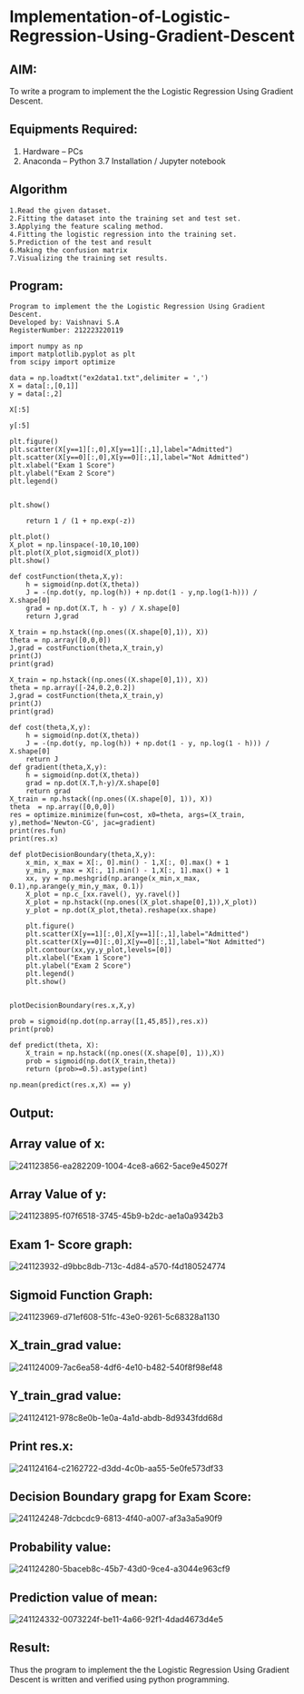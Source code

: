 # Implementation-of-Logistic-Regression-Using-Gradient-Descent

## AIM:
To write a program to implement the the Logistic Regression Using Gradient Descent.

## Equipments Required:
1. Hardware – PCs
2. Anaconda – Python 3.7 Installation / Jupyter notebook

## Algorithm
```
1.Read the given dataset.
2.Fitting the dataset into the training set and test set.
3.Applying the feature scaling method.
4.Fitting the logistic regression into the training set.
5.Prediction of the test and result
6.Making the confusion matrix
7.Visualizing the training set results.
```
## Program:
```
Program to implement the the Logistic Regression Using Gradient Descent.
Developed by: Vaishnavi S.A
RegisterNumber: 212223220119

import numpy as np
import matplotlib.pyplot as plt
from scipy import optimize

data = np.loadtxt("ex2data1.txt",delimiter = ',')
X = data[:,[0,1]]
y = data[:,2]

X[:5]

y[:5]

plt.figure()
plt.scatter(X[y==1][:,0],X[y==1][:,1],label="Admitted")
plt.scatter(X[y==0][:,0],X[y==0][:,1],label="Not Admitted")
plt.xlabel("Exam 1 Score")
plt.ylabel("Exam 2 Score")
plt.legend()


plt.show()

    return 1 / (1 + np.exp(-z))
    
plt.plot()
X_plot = np.linspace(-10,10,100)
plt.plot(X_plot,sigmoid(X_plot))
plt.show()

def costFunction(theta,X,y):
    h = sigmoid(np.dot(X,theta))
    J = -(np.dot(y, np.log(h)) + np.dot(1 - y,np.log(1-h))) / X.shape[0]
    grad = np.dot(X.T, h - y) / X.shape[0]
    return J,grad
    
X_train = np.hstack((np.ones((X.shape[0],1)), X))
theta = np.array([0,0,0])
J,grad = costFunction(theta,X_train,y)
print(J)
print(grad)

X_train = np.hstack((np.ones((X.shape[0],1)), X))
theta = np.array([-24,0.2,0.2])
J,grad = costFunction(theta,X_train,y)
print(J)
print(grad)

def cost(theta,X,y):
    h = sigmoid(np.dot(X,theta))
    J = -(np.dot(y, np.log(h)) + np.dot(1 - y, np.log(1 - h))) / X.shape[0]
    return J
def gradient(theta,X,y):
    h = sigmoid(np.dot(X,theta))
    grad = np.dot(X.T,h-y)/X.shape[0]
    return grad
X_train = np.hstack((np.ones((X.shape[0], 1)), X))
theta  = np.array([0,0,0])
res = optimize.minimize(fun=cost, x0=theta, args=(X_train, y),method='Newton-CG', jac=gradient)
print(res.fun)
print(res.x)

def plotDecisionBoundary(theta,X,y):
    x_min, x_max = X[:, 0].min() - 1,X[:, 0].max() + 1
    y_min, y_max = X[:, 1].min() - 1,X[:, 1].max() + 1
    xx, yy = np.meshgrid(np.arange(x_min,x_max, 0.1),np.arange(y_min,y_max, 0.1))
    X_plot = np.c_[xx.ravel(), yy.ravel()]
    X_plot = np.hstack((np.ones((X_plot.shape[0],1)),X_plot))
    y_plot = np.dot(X_plot,theta).reshape(xx.shape)
    
    plt.figure()
    plt.scatter(X[y==1][:,0],X[y==1][:,1],label="Admitted")
    plt.scatter(X[y==0][:,0],X[y==0][:,1],label="Not Admitted")
    plt.contour(xx,yy,y_plot,levels=[0])
    plt.xlabel("Exam 1 Score")
    plt.ylabel("Exam 2 Score")
    plt.legend()
    plt.show()


plotDecisionBoundary(res.x,X,y)

prob = sigmoid(np.dot(np.array([1,45,85]),res.x))
print(prob)

def predict(theta, X):
    X_train = np.hstack((np.ones((X.shape[0], 1)),X))
    prob = sigmoid(np.dot(X_train,theta))
    return (prob>=0.5).astype(int)
    
np.mean(predict(res.x,X) == y)
```
## Output:

## Array value of x:
![241123856-ea282209-1004-4ce8-a662-5ace9e45027f](https://github.com/vaishnavishaji/-Implementation-of-Logistic-Regression-Using-Gradient-Descent/assets/151444759/c9695359-6d8d-41cd-81d1-2de61e157a6c)

## Array Value of y:
![241123895-f07f6518-3745-45b9-b2dc-ae1a0a9342b3](https://github.com/vaishnavishaji/-Implementation-of-Logistic-Regression-Using-Gradient-Descent/assets/151444759/c99e4daf-7a32-4a68-a264-a34710dd6b35)

## Exam 1- Score graph:
![241123932-d9bbc8db-713c-4d84-a570-f4d180524774](https://github.com/vaishnavishaji/-Implementation-of-Logistic-Regression-Using-Gradient-Descent/assets/151444759/6d8911a1-6cc2-46b1-a2f8-0350a38afecb)

## Sigmoid Function Graph:
![241123969-d71ef608-51fc-43e0-9261-5c68328a1130](https://github.com/vaishnavishaji/-Implementation-of-Logistic-Regression-Using-Gradient-Descent/assets/151444759/9fc89c0e-a55c-4554-a654-9fae25201085)

## X_train_grad value:
![241124009-7ac6ea58-4df6-4e10-b482-540f8f98ef48](https://github.com/vaishnavishaji/-Implementation-of-Logistic-Regression-Using-Gradient-Descent/assets/151444759/1463e1a8-e27c-4457-86d1-b80ef294b59c)

## Y_train_grad value:
![241124121-978c8e0b-1e0a-4a1d-abdb-8d9343fdd68d](https://github.com/vaishnavishaji/-Implementation-of-Logistic-Regression-Using-Gradient-Descent/assets/151444759/1624195b-601f-47b6-95a6-7b15149e8aa5)

## Print res.x:
![241124164-c2162722-d3dd-4c0b-aa55-5e0fe573df33](https://github.com/vaishnavishaji/-Implementation-of-Logistic-Regression-Using-Gradient-Descent/assets/151444759/38ba3c0a-2d3f-426f-bff6-d7a6b372cd6d)

## Decision Boundary grapg for Exam Score:
![241124248-7dcbcdc9-6813-4f40-a007-af3a3a5a90f9](https://github.com/vaishnavishaji/-Implementation-of-Logistic-Regression-Using-Gradient-Descent/assets/151444759/fca6eca9-43b4-4576-975e-84406a37ab2c)

## Probability value:
![241124280-5baceb8c-45b7-43d0-9ce4-a3044e963cf9](https://github.com/vaishnavishaji/-Implementation-of-Logistic-Regression-Using-Gradient-Descent/assets/151444759/7ed4c87e-85c6-499f-8aab-8e6170f4a34f)

## Prediction value of mean:
![241124332-0073224f-be11-4a66-92f1-4dad4673d4e5](https://github.com/vaishnavishaji/-Implementation-of-Logistic-Regression-Using-Gradient-Descent/assets/151444759/d81f209a-6252-4888-bee8-b98b32c30029)

## Result:
Thus the program to implement the the Logistic Regression Using Gradient Descent is written and verified using python programming.

